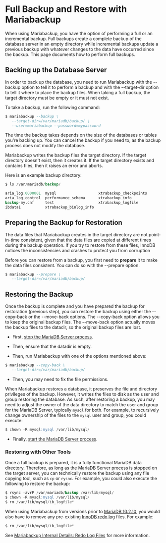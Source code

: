 # Full Backup and Restore with Mariabackup

When using Mariabackup, you have the option of performing a full or an incremental backup. Full backups create a complete backup of the database server in an empty directory while incremental backups update a previous backup with whatever changes to the data have occurred since the backup. This page documents how to perform full backups.

## Backing up the Database Server

In order to back up the database, you need to run Mariabackup with the <a undefined>--backup</a> option to tell it to perform a backup and with the <a undefined>--target-dir</a> option to tell it where to place the backup files. When taking a full backup, the target directory must be empty or it must not exist.

To take a backup, run the following command:

```sql
$ mariabackup --backup \
   --target-dir=/var/mariadb/backup/ \
   --user=mariabackup --password=mypassword
```

The time the backup takes depends on the size of the databases or tables you're backing up. You can cancel the backup if you need to, as the backup process does not modify the database.

Mariabackup writes the backup files the target directory. If the target directory doesn't exist, then it creates it. If the target directory exists and contains files, then it raises an error and aborts.

Here is an example backup directory:

```sql
$ ls /var/mariadb/backup/

aria_log.0000001  mysql                   xtrabackup_checkpoints
aria_log_control  performance_schema      xtrabackup_info
backup-my.cnf     test                    xtrabackup_logfile
ibdata1           xtrabackup_binlog_info
```

## Preparing the Backup for Restoration

The data files that Mariabackup creates in the target directory are not point-in-time consistent, given that the data files are copied at different times during the backup operation. If you try to restore from these files, InnoDB notices the inconsistencies and crashes to protect you from corruption

Before you can restore from a backup, you first need to <strong>prepare</strong> it to make the data files consistent. You can do so with the <a undefined>--prepare</a> option.

```sql
$ mariabackup --prepare \
   --target-dir=/var/mariadb/backup/
```

## Restoring the Backup

Once the backup is complete and you have prepared the backup for restoration (previous step), you can restore the backup using either the <a undefined>--copy-back</a> or the <a undefined>--move-back</a> options. The <a undefined>--copy-back</a> option allows you to keep the original backup files. The <a undefined>--move-back</a> option actually moves the backup files to the <a undefined>datadir</a>, so the original backup files are lost.

- First, [stop the MariaDB Server process](/mariadb-administration/getting-installing-and-upgrading-mariadb/starting-and-stopping-mariadb).

- Then, ensure that the <a undefined>datadir</a> is empty.

- Then, run Mariabackup with one of the options mentioned above:

```sql
$ mariabackup --copy-back \
   --target-dir=/var/mariadb/backup/
```

- Then, you may need to fix the file permissions.

When Mariabackup restores a database, it preserves the file and directory privileges of the backup.  However, it writes the files to disk as the user and group restoring the database.  As such, after restoring a backup, you may need to adjust the owner of the data directory to match the user and group for the MariaDB Server, typically `mysql` for both.  For example, to recursively change ownership of the files to the `mysql` user and group, you could execute:

```sql
$ chown -R mysql:mysql /var/lib/mysql/
```

- Finally, [start the MariaDB Server process](/mariadb-administration/getting-installing-and-upgrading-mariadb/starting-and-stopping-mariadb).

### Restoring with Other Tools

Once a full backup is prepared, it is a fully functional MariaDB data directory. Therefore, as long as the MariaDB Server process is stopped on the target server, you can technically restore the backup using any file copying tool, such as `cp` or `rysnc`. For example, you could also execute the following to restore the backup:

```sql
$ rsync -avrP /var/mariadb/backup /var/lib/mysql/
$ chown -R mysql:mysql /var/lib/mysql/
$ rm /var/lib/mysql/ib_logfile*
```

When using Mariabackup from versions prior to [MariaDB 10.2.10](/kb/en/mariadb-10210-release-notes/), you would also have to remove any pre-existing  [InnoDB redo log](/kb/en/xtradbinnodb-redo-log/) files. For example:

```sql
$ rm /var/lib/mysql/ib_logfile*
```

See [Mariabackup Internal Details: Redo Log Files](/kb/en/mariabackup-overview/#redo-log-files) for more information.